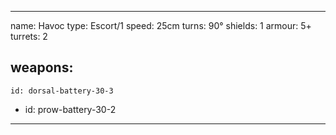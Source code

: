 
---
name: Havoc
type: Escort/1
speed: 25cm
turns: 90°
shields: 1
armour: 5+
turrets: 2

weapons:
  -
    id: dorsal-battery-30-3
  -
    id: prow-battery-30-2
---